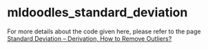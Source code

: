 # mldoodles_standard_deviation

For more details about the code given here, please refer to the page [Standard Deviation – Derivation, How to Remove Outliers?](https://mldoodles.com/standard-deviation-remove-outliers/)
